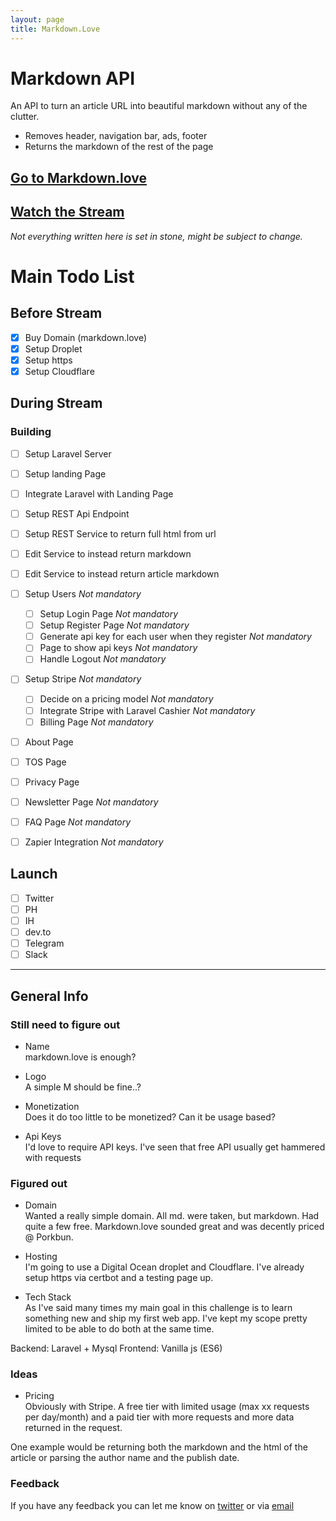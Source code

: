 ```yaml
---
layout: page
title: Markdown.Love
---
```


# Markdown API

An API to turn an article URL into beautiful markdown without any of the clutter.

- Removes header, navigation bar, ads, footer
- Returns the markdown of the rest of the page

## [Go to Markdown.love][2]

## [Watch the Stream][3]

_Not everything written here is set in stone, might be subject to change._

# Main Todo List

## Before Stream

- [x] Buy Domain (markdown.love)
- [x] Setup Droplet
- [x] Setup https
- [x] Setup Cloudflare

## During Stream

### Building

- [ ] Setup Laravel Server
- [ ] Setup landing Page
- [ ] Integrate Laravel with Landing Page

- [ ] Setup REST Api Endpoint
- [ ] Setup REST Service to return full html from url
- [ ] Edit Service to instead return markdown
- [ ] Edit Service to instead return article markdown

- [ ] Setup Users _Not mandatory_

  - [ ] Setup Login Page _Not mandatory_
  - [ ] Setup Register Page _Not mandatory_
  - [ ] Generate api key for each user when they register _Not mandatory_
  - [ ] Page to show api keys _Not mandatory_
  - [ ] Handle Logout _Not mandatory_

- [ ] Setup Stripe _Not mandatory_

  - [ ] Decide on a pricing model _Not mandatory_
  - [ ] Integrate Stripe with Laravel Cashier _Not mandatory_
  - [ ] Billing Page _Not mandatory_

- [ ] About Page
- [ ] TOS Page
- [ ] Privacy Page
- [ ] Newsletter Page _Not mandatory_
- [ ] FAQ Page _Not mandatory_
- [ ] Zapier Integration _Not mandatory_

## Launch

- [ ] Twitter
- [ ] PH
- [ ] IH
- [ ] dev.to
- [ ] Telegram
- [ ] Slack

---

## General Info

### Still need to figure out

- Name  
  markdown.love is enough?

- Logo  
  A simple M should be fine..?

- Monetization  
  Does it do too little to be monetized? Can it be usage based?

- Api Keys  
  I'd love to require API keys. I've seen that free API usually get hammered with requests

### Figured out

- Domain  
  Wanted a really simple domain. All md. were taken, but markdown. Had quite a few free. Markdown.love sounded great and was decently priced @ Porkbun.

- Hosting  
  I'm going to use a Digital Ocean droplet and Cloudflare. I've already setup https via certbot and a testing page up.

- Tech Stack  
  As I've said many times my main goal in this challenge is to learn something new and ship my first web app. I've kept my scope pretty limited to be able to do both at the same time.

Backend: Laravel + Mysql
Frontend: Vanilla js (ES6)

### Ideas

- Pricing  
  Obviously with Stripe. A free tier with limited usage (max xx requests per day/month) and a paid tier with more requests and more data returned in the request.

One example would be returning both the markdown and the html of the article or parsing the author name and the publish date.

### Feedback

If you have any feedback you can let me know on [twitter][0] or via [email][1]

[0]: https://twitter.com/valentinourbano
[1]: http://www.valentinourbano.com/about#contact
[2]: https://www.markdown.love
[3]: https://www.twitch.tv/valentinourbano93
